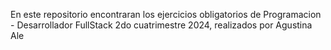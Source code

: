 En este repositorio encontraran los ejercicios obligatorios de Programacion - Desarrollador FullStack 2do cuatrimestre 2024, realizados por Agustina Ale
